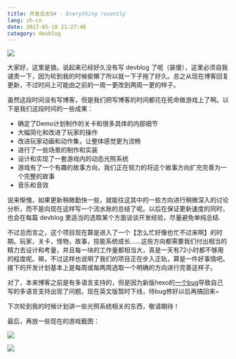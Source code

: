 ```yaml
---
title: 开发日志5# - Everything recently
lang: zh-cn
date: 2017-05-18 21:27:48
category: devblog
---
```


![](/img/concept-1.png)

大家好，这里是狼。说起来已经好久没有写 devblog 了呢（装傻），这里必须自我谴责一下，因为轮到我的时候偷懒了所以就一下子拖了好久。总之从现在博客回复更新，不过时间上可能由之前的一周一更改到两周一更的样子。

虽然这段时间没有写博客，但是我们把写博客的时间都花在死命做游戏上了啊。以下是我们这段时间的一些成果：

* 确定了Demo计划制作的关卡和很多具体的内部细节
* 大幅简化和改进了玩家的操作
* 改进玩家动画和动作集，让整体感觉更为流畅
* 进行了一些场景的制作和实装
* 设计和实现了一套游戏内的动态光照系统
* 游戏有了一个有趣的故事方向，我们正在努力的将这个故事方向扩充完善为一个完整的故事
* 音乐和音效

<!--- MORE --->

说来惭愧，如果更新稍微勤快一些，就能往这其中的一些方向进行稍微深入的讨论分析，而不是向现在这样写一个流水账的总结了呢。以后在保证更新速度的同时，也会在每篇 devblog 里适当的选取某个方面谈谈开发经验，尽量避免单纯总结.

不过总而言之，这个项目现在算是进入了一个【怎么忙好像也忙不过来啊】的时期。玩家，关卡，怪物，故事，技能系统成长……这些方向都需要我们付出相当的精力去设计和考量，并且每一块的工作量都相当大，真是一天有72小时都不够用的程度呢。嘛，不过这样也说明了我们的项目正在步入正轨，算是一件好事情吧。接下的开发计划基本上是每周或每两周选取一个明确的方向进行完善这样子。

对了，本来博客之前是有多语言支持的，但是因为新版hexo的[一个bug](https://github.com/hexojs/hexo/issues/2451)导致自己写的多语言支持出现了问题。现在英文版暂时下线，待bug修好以后再搞回来~

下次轮到我的时候计划讲一些光照系统相关的东西，敬请期待！

最后，再放一些现在的游戏截图：

![](/img/prototype-2.png)

![](/img/lighting-system.jpg)